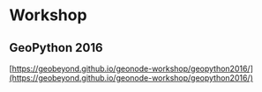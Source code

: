 # Workshop

## GeoPython 2016

[https://geobeyond.github.io/geonode-workshop/geopython2016/](https://geobeyond.github.io/geonode-workshop/geopython2016/)

